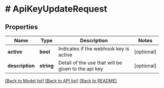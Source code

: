 # # ApiKeyUpdateRequest

## Properties

Name | Type | Description | Notes
------------ | ------------- | ------------- | -------------
**active** | **bool** | Indicates if the webhook key is active | [optional]
**description** | **string** | Detail of the use that will be given to the api key | [optional]

[[Back to Model list]](../../README.md#models) [[Back to API list]](../../README.md#endpoints) [[Back to README]](../../README.md)
